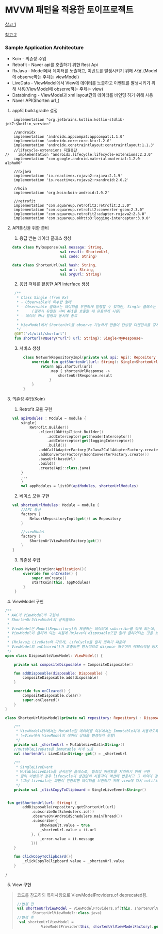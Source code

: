 # MVVM 패턴을 적용한 토이프로젝트
[참고 1](https://terry-some.tistory.com/28)

[참고 2](https://github.com/iam1492/mvvmsample)
### Sample Application Architecture
- Koin - 의존성 주입
- Retrofit - Naver api를 호출하기 위한 Rest Api
- RxJava - Model에서 데이터를 노출하고, 이벤트를 발생시키기 위해 사용.(Model에 observe하는 주체는 viewModel)
- LiveData - ViewModel에서 View에 데이터를 노출하고 이벤트를 발생시키기 위해 사용(ViewModel에 observe하는 주체는 view)
- Databinding - ViewModel과 xml layout간의 데이터를 바인딩 하기 위해 사용
- Naver API(Shorten url_)


1. app의 build.gradle 설정
```
    implementation "org.jetbrains.kotlin:kotlin-stdlib-jdk7:$kotlin_version"

    //androidx
    implementation 'androidx.appcompat:appcompat:1.1.0'
    implementation 'androidx.core:core-ktx:1.2.0'
    implementation 'androidx.constraintlayout:constraintlayout:1.1.3'
    //lifecycle-extensions 지원중단
//    implementation "androidx.lifecycle:lifecycle-extensions:2.2.0"
    implementation "com.google.android.material:material:1.2.0-alpha06"

    //rxjava
    implementation 'io.reactivex.rxjava2:rxjava:2.1.9'
    implementation 'io.reactivex.rxjava2:rxandroid:2.0.2'

    //koin
    implementation 'org.koin:koin-android:1.0.2'

    //retrofit
    implementation "com.squareup.retrofit2:retrofit:2.3.0"
    implementation "com.squareup.retrofit2:converter-gson:2.3.0"
    implementation "com.squareup.retrofit2:adapter-rxjava2:2.3.0"
    implementation 'com.squareup.okhttp3:logging-interceptor:3.9.0'
 ```

2. API통신을 위한 준비

   1. 응답 받는 데이터 클래스 생성
   ```kotlin
   data class MyResponse(val message: String,
                         val result: ShortenUrl,
                         val code: String)
   ```

    ```kotlin
    data class ShortenUrl(val hash: String,
                          val url: String,
                          val orgUrl: String)
     ```

   2. 응답 객체를 활용한 API Interface 생성
   ```kotlin
    /**
     * Class Single (from Rx)
     * - Observable의 특수한 형태
     * - Observable 클래스는 데이터를 무한하게 발행할 수 있지만, Single 클래스는 오직 1개의 데이터만 발행
     *      (결과가 유일한 서버 API를 호출할 때 유용하게 사용)
     * - 데이터 하나 발행과 동시에 종료
     * 
     * ViewModel에서 ShortenUrl을 observe 가능하게 만들어 단방향 디펜던시를 갖게 하기 위해 RxJava의 Single사용
     */
    @GET("v1/util/shorturl")
    fun shorturl(@Query("url") url: String): Single<MyResponse>
    ```
   3. 서비스 생성
   ```kotlin
        class NetworkRepositoryImpl(private val api: Api): Repository {
            override fun getShortenUrl(url: String): Single<ShortenUrl> {
                return api.shorturl(url)
                    .map { shortenUrlResponse ->
                        shortenUrlResponse.result
                    }
            }
        }
   ```


3. 의존성 주입(Koin)
   1. Retrofit 모듈 구현
    ```kotlin
    val apiModules : Module = module {
        single{
            Retrofit.Builder()
                .client(OkHttpClient.Builder()
                    .addInterceptor(get(headerInterceptor))
                    .addInterceptor(get(loggingInterceptor))
                    .build())
                .addCallAdapterFactory(RxJava2CallAdapterFactory.create())
                .addConverterFactory(GsonConverterFactory.create())
                .baseUrl(baseUrl)
                .build()
                .create(Api::class.java)
        }
        ...
        }
        val appModules = listOf(apiModules, shortenUrlModules)
    ```

    2. 베이스 모듈 구현
    ```kotlin
    val shortenUrlModules: Module = module {
        //API 통신
        factory {
            NetworkRepositoryImpl(get()) as Repository
        }
    
        //viewModel
        factory {
            ShortenUrlViewModelFactory(get())
        }
    }
    ```
   3. 의존성 주입
   ```kotlin
   class MyApplication:Application(){
        override fun onCreate() {
            super.onCreate()
            startKoin(this, appModules)
        }
    }
   ```
4. ViewModel 구현
```kotlin
/**
 * AAC의 ViewModel의 구현체
 * ShortenUrlViewModel의 상위클래스
 *
 * ViewModel은 Model(Repository)이 제공하는 데이터에 subscribe를 하게 되는데,
 * ViewModel이 클리어 되는 시점에 RxJava의 disposable또한 함게 클리어되는 것을 보장해 주기 위한 베이스 클래스
 *
 * (RxJava는 LiveData와 다르게, LifeCycle을 알지 못하기 떄문에
 * ViewModel의 onCleared()가 호출되면 명시적으로 dispose 해주어야 메모리릭을 방지할 수 있다.)
 */
open class DisposableViewModel: ViewModel() {

    private val compositeDisposable = CompositeDisposable()

    fun addDisposable(disposable: Disposable) {
        compositeDisposable.add(disposable)
    }

    override fun onCleared() {
        compositeDisposable.clear()
        super.onCleared()
    }
}
```

```kotlin
class ShortenUrlViewModel(private val repository: Repository) : DisposableViewModel() {

    /**
     * ViewModel내부에서는 Mutable한 데이터를 외부에서는 Immutable하게 사용하도록 제약을 주기위해 다음과 같이 LiveData프로퍼티를 노출
     * (=View에서 ViewModel의 데이터 상태를 변경하지 못함)
     */
    private val _shortenUrl = MutableLiveData<String>()
    //mutableLiveData를 immutable 하게 노출
    val shortenUrl: LiveData<String> get() = _shortenUrl
    
    /**
     * SingleLiveEvent
     * MutableLiveData를 상속받은 클래스로, 일회성 이벤트를 처리하기 위해 구현
     * 클릭 이벤트의 경우 lifecycle과 상관없이 사용자의 액션에 반응하고 그 이외의 경우에는 반응하면 안되기 때문에 사용.
     * (그냥 livedata는 화면이 전환되면 데이터를 보전하기 위해 view에 다시 notification을 줌)
     */
    private val _clickCopyToClipboard = SingleLiveEvent<String>()


 fun getShortenUrl(url: String) {
        addDisposable(repository.getShortenUrl(url)
            .subscribeOn(Schedulers.io())
            .observeOn(AndroidSchedulers.mainThread())
            .subscribe({
                showResult.value = true
                _shortenUrl.value = it.url
            }, {
                _error.value = it.message
            }))
    }

    fun clickCopyToClipboard(){
        _clickCopyToClipboard.value = _shortenUrl.value
    }
    
}
```


5. View 구현
> 코드를 참고하되 특이사항으로 ViewModelProviders.of deprecated됨.
> ```kotlin
> //변경 전
> val shortenUrlViewModel = ViewModelProviders.of(this, shortenUrlViewModelFactory).get(
>        ShortenUrlViewModel::class.java)
> //변경 후
>  val shortenUrlViewModel =
>            ViewModelProvider(this, shortenUrlViewModelFactory).get(ShortenUrlViewModel::class.java)
> ```

